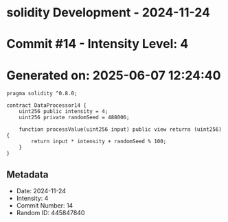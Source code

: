 ﻿# solidity Development - 2024-11-24
# Commit #14 - Intensity Level: 4
# Generated on: 2025-06-07 12:24:40
```solidity
pragma solidity ^0.8.0;

contract DataProcessor14 {
    uint256 public intensity = 4;
    uint256 private randomSeed = 488006;

    function processValue(uint256 input) public view returns (uint256) {
        return input * intensity + randomSeed % 100;
    }
}
```
## Metadata
- Date: 2024-11-24
- Intensity: 4
- Commit Number: 14
- Random ID: 445847840
